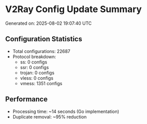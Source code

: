 # V2Ray Config Update Summary
Generated on: 2025-08-02 19:07:40 UTC

## Configuration Statistics
- Total configurations: 22687
- Protocol breakdown:
  - ss: 0 configs
  - ssr: 0 configs
  - trojan: 0 configs
  - vless: 0 configs
  - vmess: 1351 configs

## Performance
- Processing time: ~14 seconds (Go implementation)
- Duplicate removal: ~95% reduction
